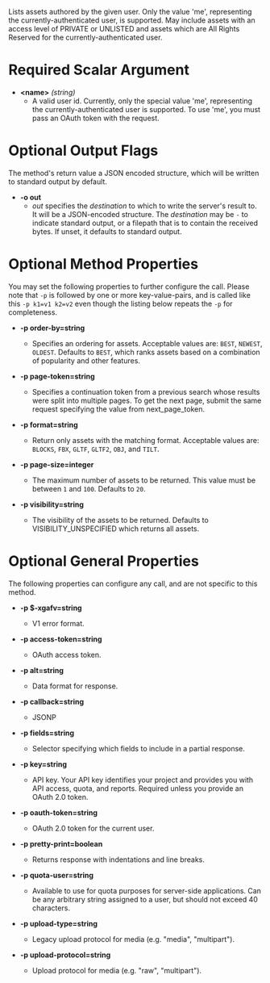 Lists assets authored by the given user. Only the value &#39;me&#39;, representing
the currently-authenticated user, is supported. May include assets with an
access level of PRIVATE or
UNLISTED and assets which are
All Rights Reserved for the
currently-authenticated user.
# Required Scalar Argument
* **&lt;name&gt;** *(string)*
    - A valid user id. Currently, only the special value &#39;me&#39;, representing the
        currently-authenticated user is supported. To use &#39;me&#39;, you must pass
        an OAuth token with the request.

# Optional Output Flags

The method's return value a JSON encoded structure, which will be written to standard output by default.

* **-o out**
    - *out* specifies the *destination* to which to write the server's result to.
      It will be a JSON-encoded structure.
      The *destination* may be `-` to indicate standard output, or a filepath that is to contain the received bytes.
      If unset, it defaults to standard output.
# Optional Method Properties

You may set the following properties to further configure the call. Please note that `-p` is followed by one 
or more key-value-pairs, and is called like this `-p k1=v1 k2=v2` even though the listing below repeats the
`-p` for completeness.

* **-p order-by=string**
    - Specifies an ordering for assets. Acceptable values are:
        `BEST`, `NEWEST`, `OLDEST`. Defaults to `BEST`, which ranks assets
        based on a combination of popularity and other features.

* **-p page-token=string**
    - Specifies a continuation token from a previous search whose results were
        split into multiple pages. To get the next page, submit the same request
        specifying the value from
        next_page_token.

* **-p format=string**
    - Return only assets with the matching format. Acceptable values are:
        `BLOCKS`, `FBX`, `GLTF`, `GLTF2`, `OBJ`, and `TILT`.

* **-p page-size=integer**
    - The maximum number of assets to be returned. This value must be between `1`
        and `100`. Defaults to `20`.

* **-p visibility=string**
    - The visibility of the assets to be returned.
        Defaults to VISIBILITY_UNSPECIFIED which returns all assets.

# Optional General Properties

The following properties can configure any call, and are not specific to this method.

* **-p $-xgafv=string**
    - V1 error format.

* **-p access-token=string**
    - OAuth access token.

* **-p alt=string**
    - Data format for response.

* **-p callback=string**
    - JSONP

* **-p fields=string**
    - Selector specifying which fields to include in a partial response.

* **-p key=string**
    - API key. Your API key identifies your project and provides you with API access, quota, and reports. Required unless you provide an OAuth 2.0 token.

* **-p oauth-token=string**
    - OAuth 2.0 token for the current user.

* **-p pretty-print=boolean**
    - Returns response with indentations and line breaks.

* **-p quota-user=string**
    - Available to use for quota purposes for server-side applications. Can be any arbitrary string assigned to a user, but should not exceed 40 characters.

* **-p upload-type=string**
    - Legacy upload protocol for media (e.g. &#34;media&#34;, &#34;multipart&#34;).

* **-p upload-protocol=string**
    - Upload protocol for media (e.g. &#34;raw&#34;, &#34;multipart&#34;).
